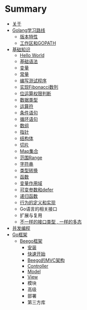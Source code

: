 # Summary

* [关于](README.md)
* [Golang学习路线](chapter1.md)
  * [版本特性](chapter1/ban-ben-te-xing.md)
  * [工作区和GOPATH](chapter1/gong-zuo-qu-he-gopath.md)
* [基础知识](ji-chu-zhi-shi.md)
  * [Hello World](ji-chu-zhi-shi/helloworld.md)
  * [基础语法](ji-chu-zhi-shi/ji-chu-yu-fa.md)
  * [变量](ji-chu-zhi-shi/yu-yan-bian-liang.md)
  * [常量](ji-chu-zhi-shi/yu-yan-chang-liang.md)
  * [编写测试程序](ji-chu-zhi-shi/bian-xie-ce-shi-cheng-xu.md)
  * [实现Fibonacci数列](ji-chu-zhi-shi/shi-xian-fibonacci-shu-lie.md)
  * [位运算权限判断](ji-chu-zhi-shi/wei-yun-suan-quan-xian-pan-duan.md)
  * [数据类型](ji-chu-zhi-shi/shu-ju-lei-xing.md)
  * [运算符](ji-chu-zhi-shi/yun-suan-fu.md)
  * [条件语句](ji-chu-zhi-shi/tiao-jian-yu-ju.md)
  * [循环语句](ji-chu-zhi-shi/xun-huan-yu-ju.md)
  * [数组](ji-chu-zhi-shi/shu-zu.md)
  * [指针](ji-chu-zhi-shi/zhi-zhen.md)
  * [结构体](ji-chu-zhi-shi/jie-gou-ti.md)
  * [切片](ji-chu-zhi-shi/qie-pian.md)
  * [Map集合](ji-chu-zhi-shi/map.md)
  * [范围Range](ji-chu-zhi-shi/fan-wei-range.md)
  * [字符串](ji-chu-zhi-shi/zi-fu-chuan.md)
  * [类型转换](ji-chu-zhi-shi/lei-xing-zhuan-huan.md)
  * [函数](ji-chu-zhi-shi/han-shu.md)
  * [变量作用域](ji-chu-zhi-shi/bian-liang-zuo-yong-yu.md)
  * [可变参数和defer](ji-chu-zhi-shi/ke-bian-can-shu-he-defer.md)
  * [递归函数](ji-chu-zhi-shi/di-gui-han-shu.md)
  * [行为的定义和实现](ji-chu-zhi-shi/xing-wei-de-ding-yi-he-shi-xian.md)
  * Go语言的相关接口
  * 扩展与复用
  * [不一样的接口类型 , 一样的多态](ji-chu-zhi-shi/bu-yi-yang-de-jie-kou-lei-xing-yi-yang-de-duo-tai.md)
* [并发编程](bing-fa-bian-cheng.md)
* [Go框架](gokuang-jia.md)
  * [Beego框架](gokuang-jia/beegokuang-jia.md)
    * [安装](gokuang-jia/beegokuang-jia/an-zhuang.md)
    * [快速开始](gokuang-jia/beegokuang-jia/kuai-su-kai-shi.md)
    * [Beego的MVC架构](gokuang-jia/beegokuang-jia/beegode-mvc-jia-gou.md)
    * [Controller](gokuang-jia/beegokuang-jia/controller.md)
    * [Model](gokuang-jia/beegokuang-jia/model.md)
    * [View](gokuang-jia/beegokuang-jia/view.md)
    * 模块
    * 高级
    * 部署
    * 第三方库


